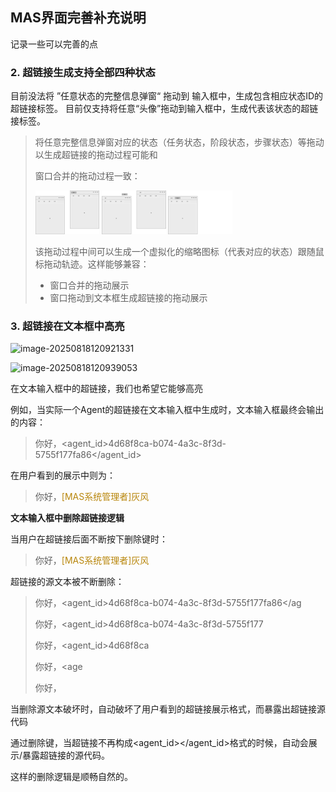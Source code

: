 ## MAS界面完善补充说明

记录一些可以完善的点



### 2. 超链接生成支持全部四种状态

目前没法将 ”任意状态的完整信息弹窗“  拖动到 输入框中，生成包含相应状态ID的超链接标签。
目前仅支持将任意“头像”拖动到输入框中，生成代表该状态的超链接标签。

> 将任意完整信息弹窗对应的状态（任务状态，阶段状态，步骤状态）等拖动以生成超链接的拖动过程可能和
>
> 窗口合并的拖动过程一致：
>
> <img src="./asset/完整信息弹窗_窗口合并2.jpg" alt="完整信息弹窗_窗口合并2" style="zoom:10%;" />
>
> <img src="./asset/完整信息弹窗_窗口合并4.jpg" alt="完整信息弹窗_窗口合并4" style="zoom:10%;" />
>
> <img src="./asset/完整信息弹窗_窗口合并6.jpg" alt="完整信息弹窗_窗口合并6" style="zoom:10%;" />
>
> 该拖动过程中间可以生成一个虚拟化的缩略图标（代表对应的状态）跟随鼠标拖动轨迹。这样能够兼容：
>
> - 窗口合并的拖动展示
> - 窗口拖动到文本框生成超链接的拖动展示



### 3. 超链接在文本框中高亮

![image-20250818120921331](/C:/Users/20212/AppData/Roaming/Typora/typora-user-images/image-20250818120921331.png)

![image-20250818120939053](/C:/Users/20212/AppData/Roaming/Typora/typora-user-images/image-20250818120939053.png)



在文本输入框中的超链接，我们也希望它能够高亮

例如，当实际一个Agent的超链接在文本输入框中生成时，文本输入框最终会输出的内容：

> 你好，<agent_id>4d68f8ca-b074-4a3c-8f3d-5755f177fa86</agent_id>

在用户看到的展示中则为：

> 你好，<span style="color:darkgoldenrod">[MAS系统管理者]灰风</span>



**文本输入框中删除超链接逻辑**

当用户在超链接后面不断按下删除键时：

> 你好，<span style="color:darkgoldenrod">[MAS系统管理者]灰风</span>

超链接的源文本被不断删除：

> 你好，<agent_id>4d68f8ca-b074-4a3c-8f3d-5755f177fa86</ag
>
> 你好，<agent_id>4d68f8ca-b074-4a3c-8f3d-5755f177
>
> 你好，<agent_id>4d68f8ca
>
> 你好，<age
>
> 你好，

当删除源文本破坏时，自动破坏了用户看到的超链接展示格式，而暴露出超链接源代码

通过删除键，当超链接不再构成<agent_id></agent_id>格式的时候，自动会展示/暴露超链接的源代码。

这样的删除逻辑是顺畅自然的。





> 
